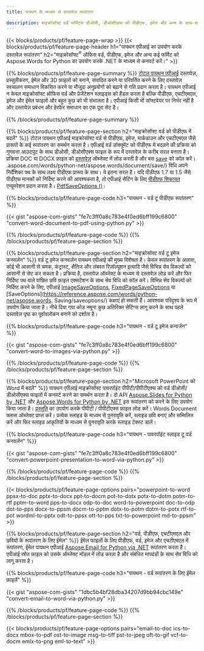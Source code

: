 ```yaml
---
title: पायथन के माध्यम से दस्तावेज़ रूपांतरण 

description: माइक्रोसॉफ्ट वर्ड फॉर्मेट्स डीओसी, डीओसीएक्स को पीडीएफ, इमेज और अन्य के साथ-साथ प्रेजेंटेशन स्लाइड्स, ईमेल मैसेजेस और 3डी इमेजेज को पायथन कोड की कुछ पंक्तियों में कनवर्ट करें।
---
```


{{< blocks/products/pf/feature-page-wrap >}}
{{< blocks/products/pf/feature-page-header h1="पायथन एपीआई का उपयोग करके दस्तावेज़ रूपांतरण" h2="माइक्रोसॉफ्ट<sup>&reg;</sup> ऑफिस वर्ड, पीडीएफ, इमेज और अन्य कई फॉर्मेट को Aspose.Words for Python का उपयोग करके .NET के माध्यम से कनवर्ट करें।" >}}

{{% blocks/products/pf/feature-page-summary %}}
[टोटल पायथन एपीआई](https://products.aspose.com/total/python-net/) दस्तावेज़, प्रस्तुतीकरण, ईमेल और 3D फ़ाइलों को बनाने, संपादित करने या परिवर्तित करने के लिए दस्तावेज़ स्वचालन समाधान विकसित करने या मौजूदा अनुप्रयोगों को बढ़ाने से गति प्रदान करता है। पायथन एपीआई न केवल माइक्रोसॉफ्ट ऑफिस वर्ड और प्रेजेंटेशन स्लाइड्स को हैंडल करता है बल्कि पीडीएफ, एचटीएमएल, इमेज और ईमेल फाइलों और बहुत कुछ को भी संभालता है। एपीआई किसी भी सॉफ्टवेयर पर निर्भर नहीं है और दस्तावेज़ प्रबंधन और हेरफेर समाधान का एक पूरा सेट है।

{{% /blocks/products/pf/feature-page-summary  %}}

{{% blocks/products/pf/feature-page-section  h2="माइक्रोसॉफ्ट वर्ड को पीडीएफ में बदलें" %}}
टोटल पायथन एपीआई माइक्रोसॉफ्ट वर्ड से पीडीएफ, इमेज, मार्कडाउन और एचटीएमएल जैसे प्रारूपों के कई रूपांतरण का समर्थन करता है। एपीआई वर्ड डॉक्यूमेंट को पीडीएफ में बदलने की प्रक्रिया को गुणवत्ता आउटपुट के साथ डीओसी, डीओसीएक्स फाइल के रूप में दस्तावेज़ के करीब सरल बनाता है। प्रक्रिया DOC या DOCX फ़ाइल को [दस्तावेज़](https://reference.aspose.com/words/python-net/aspose.words/document/) ऑब्जेक्ट में लोड करती है और बस [save](https://reference) को कॉल करें। .aspose.com/words/python-net/aspose.words/document/save/) विधि अपने निर्देशिका पथ के साथ लक्ष्य पीडीएफ प्रारूप के साथ। ये इतना सरल है। यदि पीडीएफ 1.7 या 1.5 जैसे पीडीएफ मानकों को निर्दिष्ट करने की आवश्यकता है, तो एपीआई सेटिंग के लिए [पीडीएफ शिकायत](https://reference.aspose.com/words/python-net/aspose.words.Saving/pdfcompliance/) एन्यूमरेशन प्रदान करता है। [PdfSaveOptions ()](https://reference.aspose.com/words/python-net/aspose.words.Saving/pdfsaveoptions/)। 

{{% blocks/products/pf/feature-page-code h3="पायथन - वर्ड टू पीडीएफ रूपांतरण" %}}

{{< gist "aspose-com-gists" "fe7c3ff0a8c783e4f0ed6bff199c6800" "convert-word-document-to-pdf-using-python.py" >}}

{{% /blocks/products/pf/feature-page-code  %}}
{{% /blocks/products/pf/feature-page-section %}}

{{% blocks/products/pf/feature-page-section  h2="माइक्रोसॉफ्ट वर्ड टू इमेज कनवर्ज़न" %}}
वर्ड टू इमेज कनवर्ज़न पायथन एपीआई की मुख्य विशेषता है। केवल रूपांतरण के अलावा, कोई भी आसानी से चमक, कंट्रास्ट, क्षैतिज और लंबवत रिज़ॉल्यूशन इत्यादि जैसे विभिन्न सेव विकल्पों को आसानी से सेट कर सकता है। प्रक्रिया है, दस्तावेज़ ऑब्जेक्ट के माध्यम से दस्तावेज़ लोड करें और फिर निर्दिष्ट पथ वाले वांछित छवि फ़ाइल एक्सटेंशन के साथ सेव विधि को कॉल करें। विभिन्न सेव विकल्पों को निर्दिष्ट करने के लिए, एपीआई [ImageSaveOptions](https://reference.aspose.com/words/python-net/aspose.words.Saving/imagesaveoptions/), [FixedPageSaveOptions](https://reference.aspose.com/words/python-net/aspose.words.Saving/fixedpagesaveoptions/) या [SaveOptions](https://reference.aspose.com/words/python-net/aspose.words. Saving/saveoptions/) कक्षाएं हो सकती हैं। आवश्यक परिदृश्य के रूप में उपयोग किया जाता है। नीचे दिया गया कोड नमूना कुछ अतिरिक्त सेटिंग्स लागू करने के साथ पहले दस्तावेज़ पृष्ठ का पूर्वावलोकन बनाने को दर्शाता है।

{{% blocks/products/pf/feature-page-code h3="पायथन - वर्ड टू इमेज कन्वर्जन" %}}

{{< gist "aspose-com-gists" "fe7c3ff0a8c783e4f0ed6bff199c6800" "convert-word-to-images-via-python.py" >}}

{{% /blocks/products/pf/feature-page-code  %}}
{{% /blocks/products/pf/feature-page-section %}}

{{% blocks/products/pf/feature-page-section  h2="Microsoft PowerPoint को Word में बदलें" %}}
पायथन एपीआई माइक्रोसॉफ्ट पावरपॉइंट पीपीटी/पीपीटीएक्स को वर्ड डीओसी/डीओसीएक्स फाइलों में कनवर्ट करने का समर्थन करता है। दो API [Aspose.Slides for Python by .NET](https://products.aspose.com/slides/python-net/) और [Aspose.Words for Python by .NET](https://products.aspose.com/words/python-net/) इस रूपांतरण को करने के लिए उपयोग किया जाता है। [प्रस्तुति](https://reference.aspose.com/slides/python-net/aspose.slides/presentation/) का उपयोग करके पीपीटी / पीपीटीएक्स फ़ाइल लोड करें। Words Document क्लास ऑब्जेक्ट प्राप्त करें। प्रत्येक स्लाइड के माध्यम से पुनरावृति करें, स्लाइड छवि बनाएं और सम्मिलित करें और फिर स्लाइड आकृतियों के माध्यम से पुनरावृति करके स्लाइड टेक्स्ट डालें।

{{% blocks/products/pf/feature-page-code h3="पायथन - पावरपॉइंट स्लाइड टू वर्ड कनवर्ज़न" %}}

{{< gist "aspose-com-gists" "fe7c3ff0a8c783e4f0ed6bff199c6800" "convert-powerpoint-presentation-to-word-via-python.py" >}}


{{% /blocks/products/pf/feature-page-code  %}}
{{% /blocks/products/pf/feature-page-section %}}


{{< blocks/products/pf/feature-page-options pairs="powerpoint-to-word ppsx-to-doc pptx-to-docx ppt-to-docm pot-to-dotx potx-to-dotm potm-to-rtf pptm-to-word pps-to-docx odp-to-doc word-to-powerpoint doc-to-odp dot-to-pps docx-to-ppsm docm-to-pptm dotx-to-potm dotm-to-potx rtf-to-pot wordml-to-pptx odt-to-ppsx ott-to-pps txt-to-powerpoint md-to-ppsm" >}}

{{% blocks/products/pf/feature-page-section  h2="वर्ड, पीडीएफ, एचटीएमएल और छवियों के रूपांतरण के लिए ईमेल" %}}
ईमेल फाइलों के लिए पीडीएफ, वर्ड, इमेज और एचटीएमएल में रूपांतरण, ईमेल पायथन एपीआई [Aspose.Email for Python via .NET](https://products.aspose.com/email/python-net/) रूपांतरण करता है। एपीआई स्रोत फ़ाइल को उसके ऑब्जेक्ट मॉडल में लोड करता है और संबंधित मापदंडों के साथ सेव विधि को लागू करता है। 

{{% blocks/products/pf/feature-page-code h3="पायथन - वर्ड रूपांतरण के लिए ईमेल फ़ाइलें" %}}

{{< gist "aspose-com-gists" "1dbc5b4bf28dba34207d9bb94cbc149e" "convert-email-to-word-via-python.py" >}}

{{% /blocks/products/pf/feature-page-code  %}}
{{% /blocks/products/pf/feature-page-section %}}

{{< blocks/products/pf/feature-page-options pairs="email-to-doc ics-to-docx mbox-to-pdf ost-to-image msg-to-tiff pst-to-jpeg oft-to-gif vcf-to-docm emlx-to-png eml-to-text" >}}